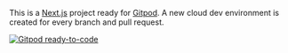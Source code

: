 This is a [Next.js](https://nextjs.org/) project ready for [Gitpod](https://www.gitpod.io/). A new cloud dev environment is created for every branch and pull request.

[![Gitpod ready-to-code](https://img.shields.io/badge/Gitpod-ready--to--code-blue?logo=gitpod)](https://gitpod.io/#https://github.com/hinaaman/nextjs-gitpod)
